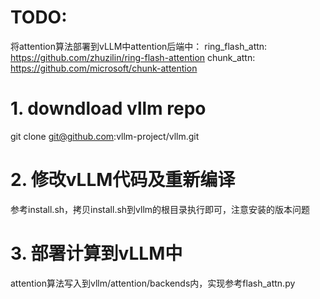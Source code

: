 
# TODO:
将attention算法部署到vLLM中attention后端中：
ring_flash_attn: https://github.com/zhuzilin/ring-flash-attention
chunk_attn: https://github.com/microsoft/chunk-attention
# 1. downdload vllm repo
git clone git@github.com:vllm-project/vllm.git
# 2. 修改vLLM代码及重新编译
参考install.sh，拷贝install.sh到vllm的根目录执行即可，注意安装的版本问题
# 3. 部署计算到vLLM中
attention算法写入到vllm/attention/backends内，实现参考flash_attn.py
